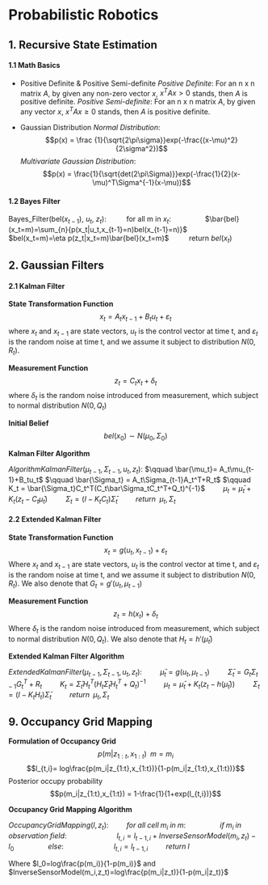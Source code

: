 <script type="text/javascript" src="https://cdn.mathjax.org/mathjax/latest/MathJax.js?config=TeX-AMS_HTML"></script>

# Probabilistic Robotics
## 1. Recursive State Estimation
#### 1.1 Math Basics

- Positive Definite & Positive Semi-definite
*Positive Definite*: For an n x n matrix $A$, by given any non-zero vector $x$, $x^TAx>0$ stands, then $A$ is positive definite.
*Positive Semi-definite*: For an n x n matrix $A$, by given any vector $x$, $x^TAx \ge0$ stands, then $A$ is positive definite.

- Gaussian Distribution
*Normal Distribution*: 
$$p(x) = \frac {1}{\sqrt{2\pi\sigma}}exp(-\frac{(x-\mu)^2}{2\sigma^2})$$
*Multivariate Gaussian Distribution*: 
$$p(x) = \frac{1}{\sqrt{det(2\pi\Sigma)}}exp(-\frac{1}{2}(x-\mu)^T\Sigma^{-1}(x-\mu))$$

#### 1.2 Bayes Filter
Bayes_Filter(bel($x_{t-1}$), $u_t$, $z_t$):
$\qquad$ for all m in $x_t$:
$\qquad\qquad$$\bar{bel}(x_t=m)=\sum_{n}{p(x_t|u_t,x_{t-1}=n)bel(x_{t-1}=n)}$
$\qquad\qquad$$bel(x_t=m)=\eta p(z_t|x_t=m)\bar{bel}(x_t=m)$
$\qquad$ return $bel(x_t)$

## 2. Gaussian Filters

#### 2.1 Kalman Filter

**State Transformation Function**
 $$x_t = A_tx_{t-1}+B_tu_t+\varepsilon_t$$
 where $x_t$ and $x_{t-1}$ are state vectors, $u_t$ is the control vector at time t, and $\varepsilon_t$ is the random noise at time t, and we assume it subject to distribution $N(0, R_t)$.

**Measurement Function**
 $$z_t=C_tx_t+\delta_t$$
where $\delta_t$ is the random noise introduced from measurement, which subject to normal distribution $N(0, Q_t)$

**Initial Belief**
$$bel(x_0) \sim N(\mu_0, \Sigma_0)$$

**Kalman Filter Algorithm**

$AlgorithmKalmanFilter(\mu_{t-1}, \Sigma_{t-1},u_t, z_t):$
$\qquad    \bar{\mu_t}= A_t\mu_{t-1}+B_tu_t$
$\qquad    \bar{\Sigma_t} = A_t\Sigma_{t-1}A_t^T+R_t$
$\qquad    K_t = \bar{\Sigma_t}C_t^T(C_t\bar\Sigma_tC_t^T+Q_t)^{-1}$
$\qquad    \mu_t = \bar\mu_t + K_t(z_t-C_t\bar\mu_t)$ 
$\qquad    \Sigma_t = (I-K_tC_t)\bar\Sigma_t$
$\qquad    return\:\;\mu_t, \Sigma_t$

#### 2.2 Extended Kalman Filter

**State Transformation Function**
 $$x_t = g(u_t, x_{t-1})+\varepsilon_t$$
 Where $x_t$ and $x_{t-1}$ are state vectors, $u_t$ is the control vector at time t, and $\varepsilon_t$ is the random noise at time t, and we assume it subject to distribution $N(0, R_t)$. We also denote that $G_t = g'(u_t, \mu_{t-1})$

**Measurement Function**
 $$z_t=h(x_t)+\delta_t$$
Where $\delta_t$ is the random noise introduced from measurement, which subject to normal distribution $N(0, Q_t)$. We also denote that $H_t=h'(\bar\mu_t)$

**Extended Kalman Filter Algorithm**

$ExtendedKalmanFilter(\mu_{t-1}, \Sigma_{t-1},u_t, z_t):$
$\qquad    \bar\mu_t = g(u_t, \mu_{t-1})$
$\qquad    \bar\Sigma_t = G_t\Sigma_{t-1}G_t^T+R_t$
$\qquad    K_t=\bar\Sigma_tH_t^T(H_t\bar\Sigma_tH_t^T+Q_t)^{-1}$
$\qquad    \mu_t = \bar\mu_t + K_t(z_t-h(\bar\mu_t))$
$\qquad    \Sigma_t=(I-K_tH_t)\bar\Sigma_t$
$\qquad    return\;\;\mu_t, \Sigma_t$

## 9. Occupancy Grid Mapping
**Formulation of Occupancy Grid**
$$p(m|z_{1:t},x_{1:t})\;\;m={m_i}$$
$$l_{t,i}= log\frac{p(m_i|z_{1:t},x_{1:t})}{1-p(m_i|z_{1:t},x_{1:t})}$$
Posterior occupy probability
$$p(m_i|z_{1:t},x_{1:t}) = 1-\frac{1}{1+exp(l_{t,i})}$$


**Occupancy Grid Mapping Algorithm**

$OccupancyGridMapping(l, z_t):$
$\qquad    for\; all\;cell\;m_i\;in\;m:$
$\qquad \qquad   if\;m_i\;in\;observation\;field:$
$\qquad \qquad \qquad    l_{t,i} = l_{t-1,i}+InverseSensorModel(m_i, z_t)-l_0$
$\qquad \qquad else:$
$\qquad \qquad \qquad l_{t,i}=l_{t-1,i}$
$\qquad return\;l$

Where $l_0=log\frac{p(m_i)}{1-p(m_i)}$ and $InverseSensorModel(m_i,z_t)=log\frac{p(m_i|z_t)}{1-p(m_i|z_t)}$



<!--stackedit_data:
eyJoaXN0b3J5IjpbLTEzNDYwNDk2NjEsMTE3NDA4NDU0MSw1ND
c3MDMxOTYsLTU4ODMwNDIyNCwtOTg5NTQwMzQ0LDc1ODQ3Njkw
MCw0MjIyNjM0MDQsLTEyNDUxMzY1NCwtMTk1MzAxODYwOCw3Nz
gwNzcwMzEsMTI5Mjc4MzUyNywtMjI5NTY2NTUzLC01NTQ0MjA0
NzAsLTU1NDQyMDQ3MCwtNDM1MTcyNzE3LDEzMTc4OTg3MSwtOT
U0NzEwMzE0LC00MTM3MTk4MDIsNTg5MDE1MTI0LC0xMTYxNDE4
MTldfQ==
-->